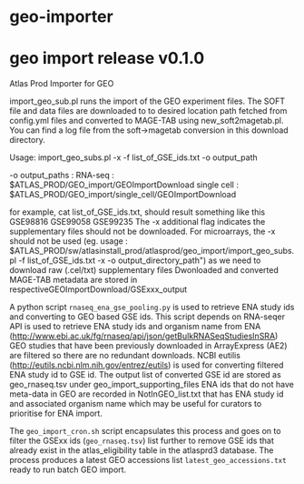 # geo-importer

# geo import release v0.1.0

Atlas Prod Importer for GEO

import_geo_sub.pl runs the import of the GEO experiment files. The SOFT file and data files are downloaded to to desired location path fetched from config.yml files and converted to MAGE-TAB using new_soft2magetab.pl. You can find a log file from the soft->magetab conversion in this download directory.

Usage: import_geo_subs.pl -x -f list_of_GSE_ids.txt -o output_path

-o output_paths :
 RNA-seq : $ATLAS_PROD/GEO_import/GEOImportDownload
 single cell : $ATLAS_PROD/GEO_import/single_cell/GEOImportDownload

for example, cat list_of_GSE_ids.txt, should result something like this GSE98816 GSE99058 GSE99235 The -x additional flag indicates the supplementary files should not be downloaded. For microarrays, the -x should not be used 
(eg. usage : $ATLAS_PROD/sw/atlasinstall_prod/atlasprod/geo_import/import_geo_subs.pl -f list_of_GSE_ids.txt -x -o output_directory_path") as we need to download raw (.cel/txt) supplementary files
Dwonloaded and converted MAGE-TAB metadata are stored in respectiveGEOImportDownload/GSExxx_output

A python script `rnaseq_ena_gse_pooling.py` is used to retrieve ENA study ids and converting to GEO based GSE ids. This script depends on RNA-seqer API is used to retrieve ENA study ids and organism name from ENA (http://www.ebi.ac.uk/fg/rnaseq/api/json/getBulkRNASeqStudiesInSRA) GEO studies that have been previously downloaded in ArrayExpress (AE2) are filtered so there are no redundant downloads. NCBI eutilis (http://eutils.ncbi.nlm.nih.gov/entrez/eutils) is used for converting filtered ENA study id to GSE id. The output list of converted GSE id are stored as geo_rnaseq.tsv under geo_import_supporting_files ENA ids that do not have meta-data in GEO are recorded in NotInGEO_list.txt that has ENA study id and associated organism name which may be useful for curators to prioritise for ENA import.

The `geo_import_cron.sh` script encapsulates this process and goes on to filter the GSExx ids (`geo_rnaseq.tsv`) list further to remove GSE ids that already exist in the atlas_eligibility table in the atlasprd3 database. The process produces a latest GEO accessions list `latest_geo_accessions.txt` ready to run batch GEO import.

